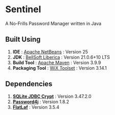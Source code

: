 # Sentinel

A No-Frills Password Manager written in Java

## Built Using

1. **IDE** : [Apache NetBeans](https://netbeans.apache.org/) : Version 25
2. **JDK** : [BellSoft Liberica](https://bell-sw.com/libericajdk/) : Version 21.0.6+10 LTS
3. **Build Tool** : [Apache Maven](https://maven.apache.org/) : Version 3.9.9
4. **Packaging Tool** : [WiX Toolset](https://wixtoolset.org/) : Version 3.14.1

## Dependencies

1. **[SQLite JDBC Crypt](https://github.com/Willena/sqlite-jdbc-crypt)** : Version 3.47.2.0
2. **[Password4j](https://password4j.com/)** : Version 1.8.2
3. **[FlatLaf](https://www.formdev.com/flatlaf/)** : Version 3.5.4
